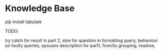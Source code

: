 Knowledge Base
==============

pip install tabulate

TODO:

try catch for result in part 2, else for question in formatting query,
behaviour on faulty queries,
spouses description for part1,
from/to grouping,
readme,



